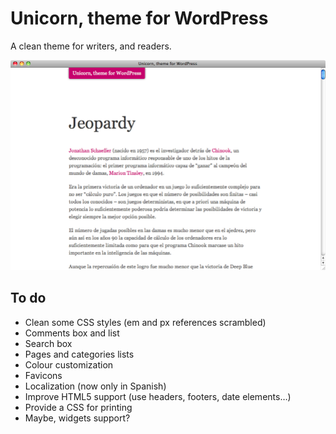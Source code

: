 Unicorn, theme for WordPress
============================
A clean theme for writers, and readers.

![Unicorn](screenshot.png)

To do
-----
* Clean some CSS styles (em and px references scrambled)
* Comments box and list
* Search box
* Pages and categories lists
* Colour customization
* Favicons
* Localization (now only in Spanish)
* Improve HTML5 support (use headers, footers, date elements…)
* Provide a CSS for printing
* Maybe, widgets support?